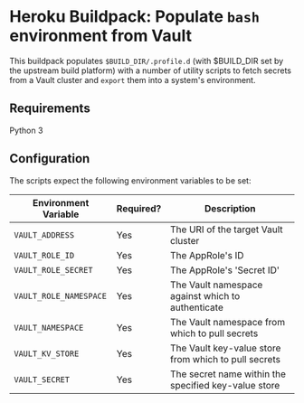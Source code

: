 # Heroku Buildpack: Populate `bash` environment from Vault

This buildpack populates `$BUILD_DIR/.profile.d` (with $BUILD_DIR set by the upstream build platform) 
with a number of utility scripts to fetch secrets from a Vault cluster and `export` them into a system's 
environment.

## Requirements

Python 3

## Configuration

The scripts expect the following environment variables to be set:

| Environment Variable   | Required? | Description                                           |
|------------------------|-----------|-------------------------------------------------------|
| `VAULT_ADDRESS`        | Yes       | The URI of the target Vault cluster                   |
| `VAULT_ROLE_ID`        | Yes       | The AppRole's ID                                      |
| `VAULT_ROLE_SECRET`    | Yes       | The AppRole's 'Secret ID'                             |
| `VAULT_ROLE_NAMESPACE` | Yes       | The Vault namespace against which to authenticate     |
| `VAULT_NAMESPACE`      | Yes       | The Vault namespace from which to pull secrets        |
| `VAULT_KV_STORE`       | Yes       | The Vault key-value store from which to pull secrets  |
| `VAULT_SECRET`         | Yes       | The secret name within the specified key-value store  |
